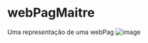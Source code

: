 # webPagMaitre
Uma representação de uma webPag
![image](https://user-images.githubusercontent.com/88322749/174693577-ad35e0f6-82f0-4fdf-b23e-2972af93ef62.png)

